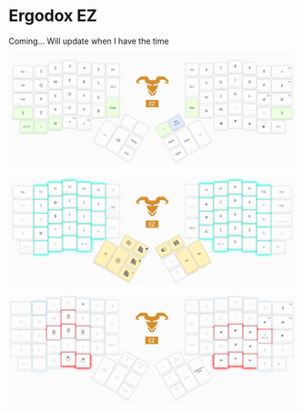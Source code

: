 # Ergodox EZ

Coming... Will update when I have the time

![Main layer](main_layer.PNG)

![Modifiers layer](modifier_layer.PNG)

![Media layer](media_nav_layer.PNG)